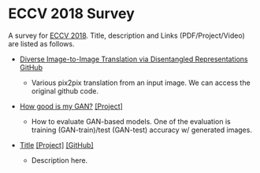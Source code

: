 # ECCV 2018 Survey

A survey for [ECCV 2018](https://eccv2018.org/). Title, description and Links (PDF/Project/Video) are listed as follows.

* [Diverse Image-to-Image Translation via Disentangled Representations](https://arxiv.org/abs/1808.00948) [GitHub](https://github.com/HsinYingLee/DRIT)
	* Various pix2pix translation from an input image. We can access the original github code.

* [How good is my GAN?](https://arxiv.org/pdf/1807.09499.pdf) [[Project]](http://thoth.inrialpes.fr/research/ganeval/)
	* How to evaluate GAN-based models. One of the evaluation is training (GAN-train)/test (GAN-test) accuracy w/ generated images.

* [Title]() [[Project]]() [[GitHub]]()
	* Description here.